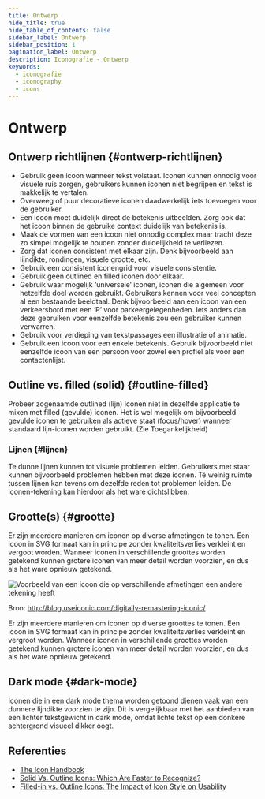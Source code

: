 ```yaml
---
title: Ontwerp
hide_title: true
hide_table_of_contents: false
sidebar_label: Ontwerp
sidebar_position: 1
pagination_label: Ontwerp
description: Iconografie - Ontwerp
keywords:
  - iconografie
  - iconography
  - icons
---
```


<!-- @license CC0-1.0 -->

# Ontwerp

## Ontwerp richtlijnen {#ontwerp-richtlijnen}

- Gebruik geen icoon wanneer tekst volstaat. Iconen kunnen onnodig voor visuele ruis zorgen, gebruikers kunnen iconen niet begrijpen en tekst is makkelijk te vertalen.
- Overweeg of puur decoratieve iconen daadwerkelijk iets toevoegen voor de gebruiker.
- Een icoon moet duidelijk direct de betekenis uitbeelden. Zorg ook dat het icoon binnen de gebruike context duidelijk van betekenis is.
- Maak de vormen van een icoon niet onnodig complex maar tracht deze zo simpel mogelijk te houden zonder duidelijkheid te verliezen.
- Zorg dat iconen consistent met elkaar zijn. Denk bijvoorbeeld aan lijndikte, rondingen, visuele grootte, etc.
- Gebruik een consistent iconengrid voor visuele consistentie.
- Gebruik geen outlined en filled iconen door elkaar.
- Gebruik waar mogelijk ‘universele’ iconen, iconen die algemeen voor hetzelfde doel worden gebruikt. Gebruikers kennen voor veel concepten al een bestaande beeldtaal. Denk bijvoorbeeld aan een icoon van een verkeersbord met een ‘P’ voor parkeergelegenheden. Iets anders dan deze gebruiken voor eenzelfde betekenis zou een gebruiker kunnen verwarren.
- Gebruik voor verdieping van tekstpassages een illustratie of animatie.
- Gebruik een icoon voor een enkele betekenis. Gebruik bijvoorbeeld niet eenzelfde icoon van een persoon voor zowel een profiel als voor een contactenlijst.

## Outline vs. filled (solid) {#outline-filled}

Probeer zogenaamde outlined (lijn) iconen niet in dezelfde applicatie te mixen met filled (gevulde) iconen. Het is wel mogelijk om bijvoorbeeld gevulde iconen te gebruiken als actieve staat (focus/hover) wanneer standaard lijn-iconen worden gebruikt. (Zie Toegankelijkheid)

### Lijnen {#lijnen}

Te dunne lijnen kunnen tot visuele problemen leiden. Gebruikers met staar kunnen bijvoorbeeld problemen hebben met deze iconen. Té weinig ruimte tussen lijnen kan tevens om dezelfde reden tot problemen leiden. De iconen-tekening kan hierdoor als het ware dichtslibben.

## Grootte(s) {#grootte}

Er zijn meerdere manieren om iconen op diverse afmetingen te tonen. Een icoon in SVG formaat kan in principe zonder kwaliteitsverlies verkleint en vergoot worden. Wanneer iconen in verschillende groottes worden getekend kunnen grotere iconen van meer detail worden voorzien, en dus als het ware opnieuw getekend.

![Voorbeeld van een icoon die op verschillende afmetingen een andere tekening heeft](https://user-images.githubusercontent.com/248921/159327469-6e213cbc-c8ce-45cf-af18-16088a4c2030.png)

Bron: http://blog.useiconic.com/digitally-remastering-iconic/

Er zijn meerdere manieren om iconen op diverse groottes te tonen. Een icoon in SVG formaat kan in principe zonder kwaliteitsverlies verkleint en vergroot worden. Wanneer iconen in verschillende groottes worden getekend kunnen grotere iconen van meer detail worden voorzien, en dus als het ware opnieuw getekend.

## Dark mode {#dark-mode}

Iconen die in een dark mode thema worden getoond dienen vaak van een dunnere lijndikte voorzien te zijn. Dit is vergelijkbaar met het aanbieden van een lichter tekstgewicht in dark mode, omdat lichte tekst op een donkere achtergrond visueel dikker oogt.

## Referenties

- [The Icon Handbook](https://iconhandbook.co.uk/)
- [Solid Vs. Outline Icons: Which Are Faster to Recognize?](https://uxmovement.medium.com/solid-vs-outline-icons-which-are-faster-to-recognize-9bb0fc24821f)
- [Filled-in vs. Outline Icons: The Impact of Icon Style on Usability](https://cdr.lib.unc.edu/concern/masters_papers/6w924g35w)

